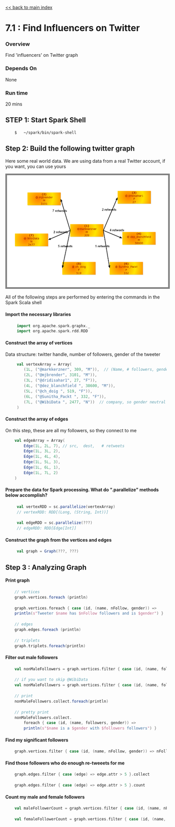 <link rel='stylesheet' href='../assets/css/main.css'/>

[<< back to main index](../README.md)

7.1 : Find Influencers on Twitter
================================

### Overview
Find 'influencers' on Twitter graph

### Depends On
None

### Run time
20 mins


## STEP 1: Start Spark Shell
```bash
    $   ~/spark/bin/spark-shell
```

## Step 2: Build the following twitter graph
Here some real world data. We are using data from a real Twitter account, if you want, you can use yours

<img src="../assets/images/7.1a.png" style="border: 5px solid grey; max-width:100%;"/>

All of the following steps are performed by entering the commands in the Spark Scala shell

#### Import the necessary libraries
```scala
     import org.apache.spark.graphx._
     import org.apache.spark.rdd.RDD
```

#### Construct the array of vertices

 Data structure: twitter handle, number of followers, gender of the tweeter
```scala
     val vertexArray = Array(
        (1L, ("@markkerzner", 309, "M")),  // (Name, # followers, gender)
        (2L, ("@mjbrender", 3101, "M")),
        (3L, ("@dridisahar1", 27, "F")),
        (4L, ("@dez_blanchfield ", 38600, "M")),
        (5L, ("@ch_doig ", 519, "F")),
        (6L, ("@Sunitha_Packt ", 332, "F")),
        (7L, ("@WibiData ", 2477, "N"))  // company, so gender neutral
     )
```

####  Construct the array of edges

On this step, these are all my followers, so they connect to me
```scala
    val edgeArray = Array(
        Edge(1L, 2L, 7), // src,  dest,   # retweets
        Edge(1L, 3L, 2),
        Edge(1L, 4L, 4),
        Edge(1L, 5L, 3),
        Edge(1L, 6L, 1),
        Edge(1L, 7L, 2)
    )
```


#### Prepare the data for Spark processing. What do ".parallelize" methods below accomplish?

```scala
     val vertexRDD = sc.parallelize(vertexArray)
     // vertexRDD: RDD[(Long, (String, Int))]

     val edgeRDD = sc.parallelize(???)
     // edgeRDD: RDD[Edge[Int]]
```


#### Construct the graph from the vertices and edges
```scala
     val graph = Graph(???, ???)
```

## Step 3 : Analyzing Graph
#### Print graph
```scala
    // vertices
    graph.vertices.foreach (println)

    graph.vertices.foreach { case (id, (name, nFollow, gender)) =>
    println(s"Tweeter $name has $nFollow followers and is $gender") }

    // edges
    graph.edges.foreach (println)

    // triplets
    graph.triplets.foreach(println)
```

#### Filter out male followers
```scala
    val nonMaleFollowers = graph.vertices.filter { case (id, (name, followers, gender)) => gender != "M" }

    // if you want to skip @WibiData
    val nonMaleFollowers = graph.vertices.filter { case (id, (name, followers, gender)) => gender != "M" && id != 7 }

    // print
    nonMaleFollowers.collect.foreach(println)

    // pretty print
    nonMaleFollowers.collect.
        foreach { case (id, (name, followers, gender)) =>
        println(s"$name is a $gender with $followers followers") }
```

#### Find my significant followers
```scala
    graph.vertices.filter { case (id, (name, nFollow, gender)) => nFollow > 1000 }.collect.foreach(println)
```
#### Find those followers who do enough re-tweeets for me
```scala
    graph.edges.filter { case (edge) => edge.attr > 5 }.collect

    graph.edges.filter { case (edge) => edge.attr > 5 }.count
```

#### Count my male and female followers
```scala
    val maleFollowerCount = graph.vertices.filter { case (id, (name, nFollow, gender)) => gender == "M" }.count

    val femaleFollowerCount = graph.vertices.filter { case (id, (name, nFollow, gender)) => gender == "F" }.count
```
